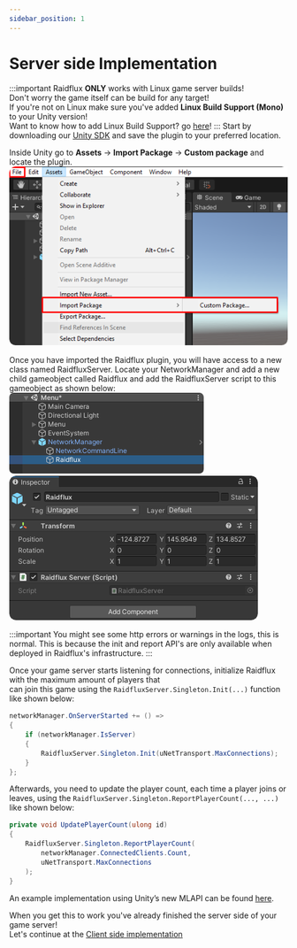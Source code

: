 ```yaml
---
sidebar_position: 1
---
```


# Server side Implementation 
:::important
Raidflux **ONLY** works with Linux game server builds!  
Don't worry the game itself can be build for any target!   
If you're not on Linux make sure you've added **Linux Build Support (Mono)** to your Unity version!  
Want to know how to add Linux Build Support? go [here](../preparing-unity.md)!
:::
Start by downloading our [Unity SDK](https://drive.google.com/file/d/1LL7jPhPj3YCJxCeinv2I_uUItZyqelDF/view) and save the plugin to your preferred location. 

Inside Unity go to **Assets** -> **Import Package** -> **Custom package** and locate the plugin.
![unity-package](./assets/import-sdk.png)

Once you have imported the Raidflux plugin, you will have access to a new class named RaidfluxServer. Locate your NetworkManager and add a new child gameobject called Raidflux and add the RaidfluxServer script to this gameobject as shown below:  
![child-gameobject](./assets/child-gameobject.png)
![class-inspector](./assets/class-inspector.png)

:::important
You might see some http errors or warnings in the logs, this is normal. This is because the init and report API's are only available when deployed in Raidflux's infrastructure.
:::

Once your game server starts listening for connections, initialize Raidflux with the maximum amount of players that  
can join this game using the `RaidfluxServer.Singleton.Init(...)` function like shown below:
```cs
networkManager.OnServerStarted += () =>
{
    if (networkManager.IsServer)
    {
        RaidfluxServer.Singleton.Init(uNetTransport.MaxConnections);
    }
};
```

Afterwards, you need to update the player count, each time a player joins or leaves, using the `RaidfluxServer.Singleton.ReportPlayerCount(..., ...)` like shown below:
```cs
private void UpdatePlayerCount(ulong id)
{
    RaidfluxServer.Singleton.ReportPlayerCount(
        networkManager.ConnectedClients.Count, 
        uNetTransport.MaxConnections
    );
}
```
An example implementation using Unity’s new MLAPI can be found [here](https://github.com/Raidflux/raidflux-unity-demo/blob/main/Assets/Scripts/Main/NetworkController.cs).  

When you get this to work you've already finished the server side of your game server!  
Let's continue at the [Client side implementation](./client-side)